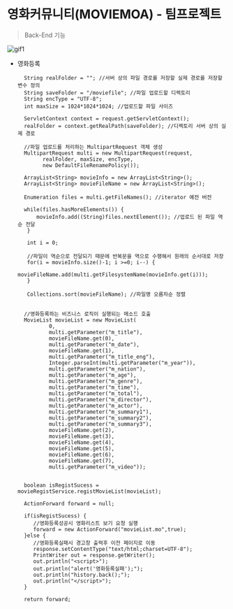 <h1>영화커뮤니티(MOVIEMOA) - 팀프로젝트</h1>

<blockquote>
  <p>Back-End 기능</p>
</blockquote>

![gif1](https://user-images.githubusercontent.com/68000697/105952094-6c29f180-60b4-11eb-9f31-19eb0c24ac38.gif)
<ul>
<li>영화등록</li>
  
      String realFolder = ""; //서버 상의 파일 경로를 저장할 실제 경로를 저장할 변수 정의
      String saveFolder = "/moviefile"; //파일 업로드할 디렉토리
      String encType = "UTF-8";
      int maxSize = 1024*1024*1024; //업로드할 파일 사이즈
      
      ServletContext context = request.getServletContext();
      realFolder = context.getRealPath(saveFolder); //디렉토리 서버 상의 실제 경로
      
      //파일 업로드를 처리하는 MultipartRequest 객체 생성
      MultipartRequest multi = new MultipartRequest(request,
            realFolder, maxSize, encType,
            new DefaultFileRenamePolicy());
      
      ArrayList<String> movieInfo = new ArrayList<String>();
      ArrayList<String> movieFileName = new ArrayList<String>();
      
      Enumeration files = multi.getFileNames(); //iterator 예전 버전
      
      while(files.hasMoreElements()) {
    	  movieInfo.add((String)files.nextElement()); //업로드 된 파일 역순 전달
       }
       
       int i = 0;
       
       //파일이 역순으로 전달되기 때문에 반복문을 역으로 수행해서 원래의 순서대로 저장
       for(i = movieInfo.size()-1; i >=0; i--) {
    	   movieFileName.add(multi.getFilesystemName(movieInfo.get(i)));
       }
      
       Collections.sort(movieFileName); //파일명 오름차순 정렬
          
     
      //영화등록하는 비즈니스 로직이 실행되는 메소드 호출
      MovieList movieList = new MovieList(
              0, 
              multi.getParameter("m_title"), 
              movieFileName.get(0),  
              multi.getParameter("m_date"),
              movieFileName.get(1),
              multi.getParameter("m_title_eng"),
              Integer.parseInt(multi.getParameter("m_year")),
              multi.getParameter("m_nation"),
              multi.getParameter("m_age"),
              multi.getParameter("m_genre"),
              multi.getParameter("m_time"),
              multi.getParameter("m_total"),
              multi.getParameter("m_director"),
              multi.getParameter("m_actor"),
              multi.getParameter("m_summary1"),
              multi.getParameter("m_summary2"),
              multi.getParameter("m_summary3"),
              movieFileName.get(2),
              movieFileName.get(3),
              movieFileName.get(4),
              movieFileName.get(5),
              movieFileName.get(6),
              movieFileName.get(7),
              multi.getParameter("m_video"));
      
      
      boolean isRegistSucess = movieRegistService.registMovieList(movieList);
      
      ActionForward forward = null;
      
      if(isRegistSucess) {
    	 //영화등록성공시 영화리스트 보기 요청 실행
         forward = new ActionForward("movieList.mo",true);
      }else {
    	 //영화등록실패시 경고창 출력후 이전 페이지로 이동
         response.setContentType("text/html;charset=UTF-8");
         PrintWriter out = response.getWriter();
         out.println("<script>");
         out.println("alert('영화등록실패');");
         out.println("history.back();");
         out.println("</script>");
      }
      
      return forward;
</ul>
